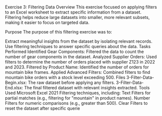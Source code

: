 Exercise 3: Filtering Data
Overview
This exercise focused on applying filters to an Excel worksheet to extract specific information from a dataset. Filtering helps reduce large datasets into smaller, more relevant subsets, making it easier to focus on targeted data.

Purpose
The purpose of this filtering exercise was to:

Extract meaningful insights from the dataset by isolating relevant records.
Use filtering techniques to answer specific queries about the data.
Tasks Performed
Identified Gear Components:
Filtered the data to count the number of gear components in the dataset.
Analyzed Supplier Orders:
Used filters to determine the number of orders placed with supplier Z123 in 2022 and 2023.
Filtered by Product Name:
Identified the number of orders for mountain bike frames.
Applied Advanced Filters:
Combined filters to find mountain bike orders with a stock level exceeding 500.
Files
3-Filter-Data-Begin.xlsx: The raw dataset before applying any filters.
3-Filter-Data-End.xlsx: The final filtered dataset with relevant insights extracted.
Tools Used
Microsoft Excel 2021
Filtering techniques, including:
Text Filters for partial matches (e.g., filtering for "mountain" in product names).
Number Filters for numeric comparisons (e.g., greater than 500).
Clear Filters to reset the dataset after specific querie